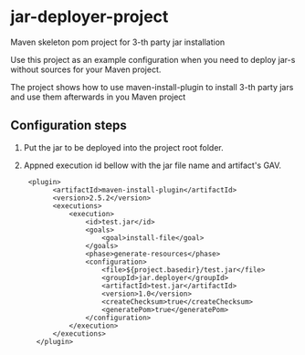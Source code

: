 # jar-deployer-project
 Maven skeleton pom project for 3-th party jar installation

Use this project as an example configuration when you need to deploy jar-s without sources for your Maven project.

The project shows how to use maven-install-plugin to install 3-th party jars and use them afterwards in you Maven project

## Configuration steps
1. Put the jar to be deployed into the project root folder.
2. Appned execution id bellow with the jar file name and artifact's GAV.

        <plugin>
              <artifactId>maven-install-plugin</artifactId>
              <version>2.5.2</version>
              <executions>
                  <execution>
                      <id>test.jar</id>
                      <goals>
                          <goal>install-file</goal>
                      </goals>
                      <phase>generate-resources</phase>
                      <configuration>
                          <file>${project.basedir}/test.jar</file>
                          <groupId>jar.deployer</groupId>
                          <artifactId>test.jar</artifactId>
                          <version>1.0</version>
                          <createChecksum>true</createChecksum>
                          <generatePom>true</generatePom>
                      </configuration>
                  </execution>
              </executions>
          </plugin>